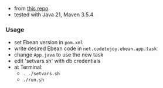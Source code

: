 
* from [this repo](https://github.com/TuxGamer/ebean-example)
* tested with Java 21, Maven 3.5.4

### Usage

* set Ebean version in `pom.xml`
* write desired Ebean code in `net.codetojoy.ebean.app.task`
* change `App.java` to use the new task
* edit 'setvars.sh' with db credentials
* at Terminal:
    * `. ./setvars.sh`
    * `./run.sh`
